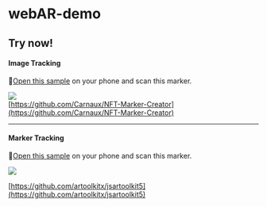 <a name="webAR-demo"></a>

# webAR-demo

<a name="e3350b1b"></a>

## Try now!

<a name="2bc03768"></a>

#### Image Tracking

🚀[Open this sample](https://deja-vuuu.github.io/webAR-demo/ImageTracking.html) on your phone and scan this marker.

![](https://deja-vuuu.github.io/webAR-demo/join_popup.png#crop=0&crop=0&crop=1&crop=1&height=400&id=cSg2A&originHeight=590&originWidth=590&originalType=binary&ratio=1&rotation=0&showTitle=false&status=done&style=none&title=&width=400)<br />[https://github.com/Carnaux/NFT-Marker-Creator](https://github.com/Carnaux/NFT-Marker-Creator)

---

<a name="0b86adc7"></a>

#### Marker Tracking

🚀[Open this sample](https://deja-vuuu.github.io/webAR-demo/MarkerTracking.html) on your phone and scan this marker.

![](https://deja-vuuu.github.io/webAR-demo/Hiro_marker_ARjs.png#crop=0&crop=0&crop=1&crop=1&height=397&id=bjX2e&originHeight=509&originWidth=513&originalType=binary&ratio=1&rotation=0&showTitle=false&status=done&style=none&title=&width=400)

[https://github.com/artoolkitx/jsartoolkit5](https://github.com/artoolkitx/jsartoolkit5)
